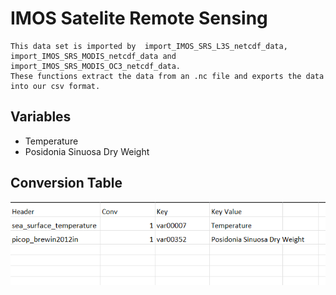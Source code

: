 # IMOS Satelite Remote Sensing
    This data set is imported by  import_IMOS_SRS_L3S_netcdf_data, import_IMOS_SRS_MODIS_netcdf_data and import_IMOS_SRS_MODIS_OC3_netcdf_data.
    These functions extract the data from an .nc file and exports the data into our csv format.

## Variables
 - Temperature
 - Posidonia Sinuosa Dry Weight
 

## Conversion Table

![IMOS SRS Conversion Table](./IMOSSRS.png)


